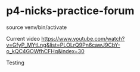 # p4-nicks-practice-forum


source venv/bin/activate
 
Current video
https://www.youtube.com/watch?v=GfyP_MYtLng&list=PLOLrQ9Pn6cawJ9CbY-o_kQC4GOWfhCFHq&index=30



Testing
